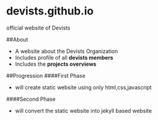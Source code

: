 # devists.github.io
official website of Devists

##About

 - A website about the Devists Organization
 - Includes profile of all __devists members__
 - Includes the __projects overviews__

##Progression
####First Phase
- will create static website using only html,css,javascript

####Second Phase
- will convert the static website into jekyll based website
